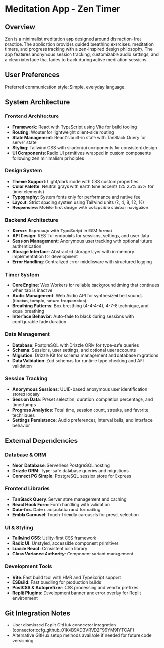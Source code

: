# Meditation App - Zen Timer

## Overview

Zen is a minimalist meditation app designed around distraction-free practice. The application provides guided breathing exercises, meditation timers, and progress tracking with a zen-inspired design philosophy. The app features anonymous session tracking, customizable audio settings, and a clean interface that fades to black during active meditation sessions.

## User Preferences

Preferred communication style: Simple, everyday language.

## System Architecture

### Frontend Architecture
- **Framework**: React with TypeScript using Vite for build tooling
- **Routing**: Wouter for lightweight client-side routing
- **State Management**: React's built-in state with TanStack Query for server state
- **Styling**: Tailwind CSS with shadcn/ui components for consistent design
- **UI Components**: Radix UI primitives wrapped in custom components following zen minimalism principles

### Design System
- **Theme Support**: Light/dark mode with CSS custom properties
- **Color Palette**: Neutral grays with earth tone accents (25 25% 65% for timer elements)
- **Typography**: System fonts only for performance and native feel
- **Layout**: Strict spacing system using Tailwind units (2, 4, 8, 12, 16)
- **Responsive**: Mobile-first design with collapsible sidebar navigation

### Backend Architecture
- **Server**: Express.js with TypeScript in ESM format
- **API Design**: RESTful endpoints for sessions, settings, and user data
- **Session Management**: Anonymous user tracking with optional future authentication
- **Storage Interface**: Abstracted storage layer with in-memory implementation for development
- **Error Handling**: Centralized error middleware with structured logging

### Timer System
- **Core Engine**: Web Workers for reliable background timing that continues when tab is inactive
- **Audio Management**: Web Audio API for synthesized bell sounds (tibetan, temple, nature frequencies)
- **Breathing Patterns**: Box breathing (4-4-4-4), 4-7-8 technique, and equal breathing
- **Interface Behavior**: Auto-fade to black during sessions with configurable fade duration

### Data Management
- **Database**: PostgreSQL with Drizzle ORM for type-safe queries
- **Schema**: Sessions, user settings, and optional user accounts
- **Migration**: Drizzle Kit for schema management and database migrations
- **Data Validation**: Zod schemas for runtime type checking and API validation

### Session Tracking
- **Anonymous Sessions**: UUID-based anonymous user identification stored locally
- **Session Data**: Preset selection, duration, completion percentage, and timestamps
- **Progress Analytics**: Total time, session count, streaks, and favorite techniques
- **Settings Persistence**: Audio preferences, interval bells, and interface behavior

## External Dependencies

### Database & ORM
- **Neon Database**: Serverless PostgreSQL hosting
- **Drizzle ORM**: Type-safe database queries and migrations
- **Connect PG Simple**: PostgreSQL session store for Express

### Frontend Libraries
- **TanStack Query**: Server state management and caching
- **React Hook Form**: Form handling with validation
- **Date-fns**: Date manipulation and formatting
- **Embla Carousel**: Touch-friendly carousels for preset selection

### UI & Styling
- **Tailwind CSS**: Utility-first CSS framework
- **Radix UI**: Unstyled, accessible component primitives
- **Lucide React**: Consistent icon library
- **Class Variance Authority**: Component variant management

### Development Tools
- **Vite**: Fast build tool with HMR and TypeScript support
- **ESBuild**: Fast bundling for production builds
- **PostCSS & Autoprefixer**: CSS processing and vendor prefixes
- **Replit Plugins**: Development banner and error overlay for Replit environment

## Git Integration Notes
- User dismissed Replit GitHub connector integration (connector:ccfg_github_01K4B9XD3VRVD2F99YM91YTCAF)
- Alternative GitHub setup methods available if needed for future code versioning